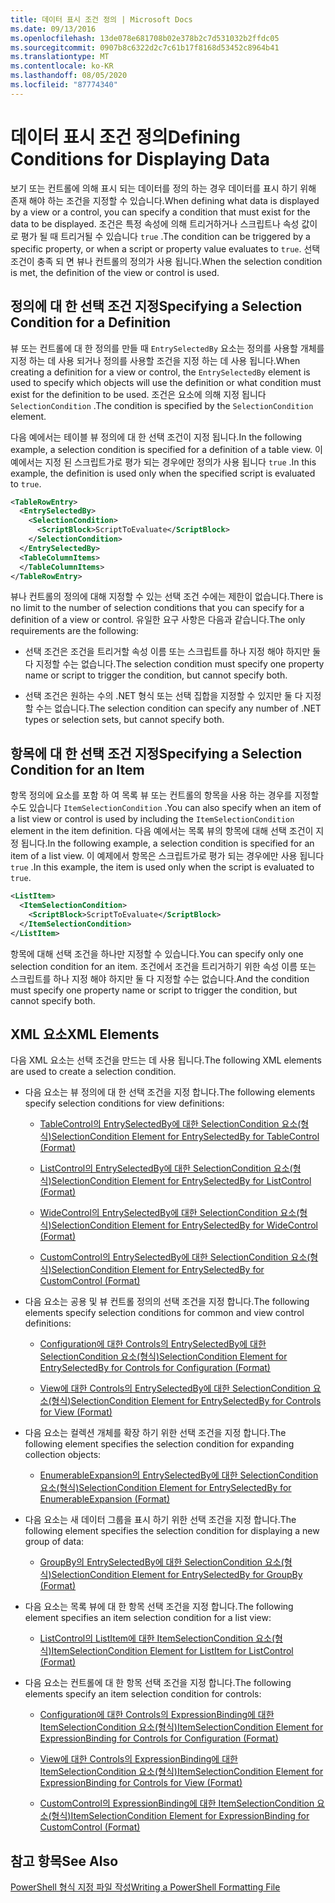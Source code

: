 ```yaml
---
title: 데이터 표시 조건 정의 | Microsoft Docs
ms.date: 09/13/2016
ms.openlocfilehash: 13de078e681708b02e378b2c7d531032b2ffdc05
ms.sourcegitcommit: 0907b8c6322d2c7c61b17f8168d53452c8964b41
ms.translationtype: MT
ms.contentlocale: ko-KR
ms.lasthandoff: 08/05/2020
ms.locfileid: "87774340"
---
```

# <a name="defining-conditions-for-displaying-data"></a><span data-ttu-id="ca074-102">데이터 표시 조건 정의</span><span class="sxs-lookup"><span data-stu-id="ca074-102">Defining Conditions for Displaying Data</span></span>

<span data-ttu-id="ca074-103">보기 또는 컨트롤에 의해 표시 되는 데이터를 정의 하는 경우 데이터를 표시 하기 위해 존재 해야 하는 조건을 지정할 수 있습니다.</span><span class="sxs-lookup"><span data-stu-id="ca074-103">When defining what data is displayed by a view or a control, you can specify a condition that must exist for the data to be displayed.</span></span> <span data-ttu-id="ca074-104">조건은 특정 속성에 의해 트리거하거나 스크립트나 속성 값이로 평가 될 때 트리거될 수 있습니다 `true` .</span><span class="sxs-lookup"><span data-stu-id="ca074-104">The condition can be triggered by a specific property, or when a script or property value evaluates to `true`.</span></span> <span data-ttu-id="ca074-105">선택 조건이 충족 되 면 뷰나 컨트롤의 정의가 사용 됩니다.</span><span class="sxs-lookup"><span data-stu-id="ca074-105">When the selection condition is met, the definition of the view or control is used.</span></span>

## <a name="specifying-a-selection-condition-for-a-definition"></a><span data-ttu-id="ca074-106">정의에 대 한 선택 조건 지정</span><span class="sxs-lookup"><span data-stu-id="ca074-106">Specifying a Selection Condition for a Definition</span></span>

<span data-ttu-id="ca074-107">뷰 또는 컨트롤에 대 한 정의를 만들 때 `EntrySelectedBy` 요소는 정의를 사용할 개체를 지정 하는 데 사용 되거나 정의를 사용할 조건을 지정 하는 데 사용 됩니다.</span><span class="sxs-lookup"><span data-stu-id="ca074-107">When creating a definition for a view or control, the `EntrySelectedBy` element is used to specify which objects will use the definition or what condition must exist for the definition to be used.</span></span> <span data-ttu-id="ca074-108">조건은 요소에 의해 지정 됩니다 `SelectionCondition` .</span><span class="sxs-lookup"><span data-stu-id="ca074-108">The condition is specified by the `SelectionCondition` element.</span></span>

<span data-ttu-id="ca074-109">다음 예에서는 테이블 뷰 정의에 대 한 선택 조건이 지정 됩니다.</span><span class="sxs-lookup"><span data-stu-id="ca074-109">In the following example, a selection condition is specified for a definition of a table view.</span></span> <span data-ttu-id="ca074-110">이 예에서는 지정 된 스크립트가로 평가 되는 경우에만 정의가 사용 됩니다 `true` .</span><span class="sxs-lookup"><span data-stu-id="ca074-110">In this example, the definition is used only when the specified script is evaluated to `true`.</span></span>

```xml
<TableRowEntry>
  <EntrySelectedBy>
    <SelectionCondition>
      <ScriptBlock>ScriptToEvaluate</ScriptBlock>
    </SelectionCondition>
  </EntrySelectedBy>
  <TableColumnItems>
  </TableColumnItems>
</TableRowEntry>

```

<span data-ttu-id="ca074-111">뷰나 컨트롤의 정의에 대해 지정할 수 있는 선택 조건 수에는 제한이 없습니다.</span><span class="sxs-lookup"><span data-stu-id="ca074-111">There is no limit to the number of selection conditions that you can specify for a definition of a view or control.</span></span> <span data-ttu-id="ca074-112">유일한 요구 사항은 다음과 같습니다.</span><span class="sxs-lookup"><span data-stu-id="ca074-112">The only requirements are the following:</span></span>

- <span data-ttu-id="ca074-113">선택 조건은 조건을 트리거할 속성 이름 또는 스크립트를 하나 지정 해야 하지만 둘 다 지정할 수는 없습니다.</span><span class="sxs-lookup"><span data-stu-id="ca074-113">The selection condition must specify one property name or script to trigger the condition, but cannot specify both.</span></span>

- <span data-ttu-id="ca074-114">선택 조건은 원하는 수의 .NET 형식 또는 선택 집합을 지정할 수 있지만 둘 다 지정할 수는 없습니다.</span><span class="sxs-lookup"><span data-stu-id="ca074-114">The selection condition can specify any number of .NET types or selection sets, but cannot specify both.</span></span>

## <a name="specifying-a-selection-condition-for-an-item"></a><span data-ttu-id="ca074-115">항목에 대 한 선택 조건 지정</span><span class="sxs-lookup"><span data-stu-id="ca074-115">Specifying a Selection Condition for an Item</span></span>

<span data-ttu-id="ca074-116">항목 정의에 요소를 포함 하 여 목록 뷰 또는 컨트롤의 항목을 사용 하는 경우를 지정할 수도 있습니다 `ItemSelectionCondition` .</span><span class="sxs-lookup"><span data-stu-id="ca074-116">You can also specify when an item of a list view or control is used by including the `ItemSelectionCondition` element in the item definition.</span></span> <span data-ttu-id="ca074-117">다음 예에서는 목록 뷰의 항목에 대해 선택 조건이 지정 됩니다.</span><span class="sxs-lookup"><span data-stu-id="ca074-117">In the following example, a selection condition is specified for an item of a list view.</span></span> <span data-ttu-id="ca074-118">이 예제에서 항목은 스크립트가로 평가 되는 경우에만 사용 됩니다 `true` .</span><span class="sxs-lookup"><span data-stu-id="ca074-118">In this example, the item is used only when the script is evaluated to `true`.</span></span>

```xml
<ListItem>
  <ItemSelectionCondition>
    <ScriptBlock>ScriptToEvaluate</ScriptBlock>
  </ItemSelectionCondition>
</ListItem>

```

<span data-ttu-id="ca074-119">항목에 대해 선택 조건을 하나만 지정할 수 있습니다.</span><span class="sxs-lookup"><span data-stu-id="ca074-119">You can specify only one selection condition for an item.</span></span> <span data-ttu-id="ca074-120">조건에서 조건을 트리거하기 위한 속성 이름 또는 스크립트를 하나 지정 해야 하지만 둘 다 지정할 수는 없습니다.</span><span class="sxs-lookup"><span data-stu-id="ca074-120">And the condition must specify one property name or script to trigger the condition, but cannot specify both.</span></span>

## <a name="xml-elements"></a><span data-ttu-id="ca074-121">XML 요소</span><span class="sxs-lookup"><span data-stu-id="ca074-121">XML Elements</span></span>

 <span data-ttu-id="ca074-122">다음 XML 요소는 선택 조건을 만드는 데 사용 됩니다.</span><span class="sxs-lookup"><span data-stu-id="ca074-122">The following XML elements are used to create a selection condition.</span></span>

- <span data-ttu-id="ca074-123">다음 요소는 뷰 정의에 대 한 선택 조건을 지정 합니다.</span><span class="sxs-lookup"><span data-stu-id="ca074-123">The following elements specify selection conditions for view definitions:</span></span>

  - [<span data-ttu-id="ca074-124">TableControl의 EntrySelectedBy에 대한 SelectionCondition 요소(형식)</span><span class="sxs-lookup"><span data-stu-id="ca074-124">SelectionCondition Element for EntrySelectedBy for TableControl (Format)</span></span>](./selectioncondition-element-for-entryselectedby-for-tablecontrol-format.md)

  - [<span data-ttu-id="ca074-125">ListControl의 EntrySelectedBy에 대한 SelectionCondition 요소(형식)</span><span class="sxs-lookup"><span data-stu-id="ca074-125">SelectionCondition Element for EntrySelectedBy for ListControl (Format)</span></span>](./selectioncondition-element-for-entryselectedby-for-listcontrol-format.md)

  - [<span data-ttu-id="ca074-126">WideControl의 EntrySelectedBy에 대한 SelectionCondition 요소(형식)</span><span class="sxs-lookup"><span data-stu-id="ca074-126">SelectionCondition Element for EntrySelectedBy for WideControl (Format)</span></span>](./selectioncondition-element-for-entryselectedby-for-widecontrol-format.md)

  - [<span data-ttu-id="ca074-127">CustomControl의 EntrySelectedBy에 대한 SelectionCondition 요소(형식)</span><span class="sxs-lookup"><span data-stu-id="ca074-127">SelectionCondition Element for EntrySelectedBy for CustomControl (Format)</span></span>](./selectioncondition-element-for-entryselectedby-for-customcontrol-format.md)

- <span data-ttu-id="ca074-128">다음 요소는 공용 및 뷰 컨트롤 정의의 선택 조건을 지정 합니다.</span><span class="sxs-lookup"><span data-stu-id="ca074-128">The following elements specify selection conditions for common and view control definitions:</span></span>

  - [<span data-ttu-id="ca074-129">Configuration에 대한 Controls의 EntrySelectedBy에 대한 SelectionCondition 요소(형식)</span><span class="sxs-lookup"><span data-stu-id="ca074-129">SelectionCondition Element for EntrySelectedBy for Controls for Configuration (Format)</span></span>](./selectioncondition-element-for-entryselectedby-for-controls-for-configuration-format.md)

  - [<span data-ttu-id="ca074-130">View에 대한 Controls의 EntrySelectedBy에 대한 SelectionCondition 요소(형식)</span><span class="sxs-lookup"><span data-stu-id="ca074-130">SelectionCondition Element for EntrySelectedBy for Controls for View (Format)</span></span>](./selectioncondition-element-for-entryselectedby-for-controls-for-view-format.md)

- <span data-ttu-id="ca074-131">다음 요소는 컬렉션 개체를 확장 하기 위한 선택 조건을 지정 합니다.</span><span class="sxs-lookup"><span data-stu-id="ca074-131">The following element specifies the selection condition for expanding collection objects:</span></span>

  - [<span data-ttu-id="ca074-132">EnumerableExpansion의 EntrySelectedBy에 대한 SelectionCondition 요소(형식)</span><span class="sxs-lookup"><span data-stu-id="ca074-132">SelectionCondition Element for EntrySelectedBy for EnumerableExpansion (Format)</span></span>](./selectioncondition-element-for-entryselectedby-for-enumerableexpansion-format.md)

- <span data-ttu-id="ca074-133">다음 요소는 새 데이터 그룹을 표시 하기 위한 선택 조건을 지정 합니다.</span><span class="sxs-lookup"><span data-stu-id="ca074-133">The following element specifies the selection condition for displaying a new group of data:</span></span>

  - [<span data-ttu-id="ca074-134">GroupBy의 EntrySelectedBy에 대한 SelectionCondition 요소(형식)</span><span class="sxs-lookup"><span data-stu-id="ca074-134">SelectionCondition Element for EntrySelectedBy for GroupBy (Format)</span></span>](./selectioncondition-element-for-entryselectedby-for-groupby-format.md)

- <span data-ttu-id="ca074-135">다음 요소는 목록 뷰에 대 한 항목 선택 조건을 지정 합니다.</span><span class="sxs-lookup"><span data-stu-id="ca074-135">The following element specifies an item selection condition for a list view:</span></span>

  - [<span data-ttu-id="ca074-136">ListControl의 ListItem에 대한 ItemSelectionCondition 요소(형식)</span><span class="sxs-lookup"><span data-stu-id="ca074-136">ItemSelectionCondition Element for ListItem for ListControl (Format)</span></span>](./itemselectioncondition-element-for-listitem-for-listcontrol-format.md)

- <span data-ttu-id="ca074-137">다음 요소는 컨트롤에 대 한 항목 선택 조건을 지정 합니다.</span><span class="sxs-lookup"><span data-stu-id="ca074-137">The following elements specify an item selection condition for controls:</span></span>

  - [<span data-ttu-id="ca074-138">Configuration에 대한 Controls의 ExpressionBinding에 대한 ItemSelectionCondition 요소(형식)</span><span class="sxs-lookup"><span data-stu-id="ca074-138">ItemSelectionCondition Element for ExpressionBinding for Controls for Configuration (Format)</span></span>](./itemselectioncondition-element-for-expressionbinding-for-controls-for-configuration-format.md)

  - [<span data-ttu-id="ca074-139">View에 대한 Controls의 ExpressionBinding에 대한 ItemSelectionCondition 요소(형식)</span><span class="sxs-lookup"><span data-stu-id="ca074-139">ItemSelectionCondition Element for ExpressionBinding for Controls for View (Format)</span></span>](./itemselectioncondition-element-for-expressionbinding-for-controls-for-view-format.md)

  - [<span data-ttu-id="ca074-140">CustomControl의 ExpressionBinding에 대한 ItemSelectionCondition 요소(형식)</span><span class="sxs-lookup"><span data-stu-id="ca074-140">ItemSelectionCondition Element for ExpressionBinding for CustomControl (Format)</span></span>](./itemselectioncondition-element-for-expressionbinding-for-customcontrol-format.md)

## <a name="see-also"></a><span data-ttu-id="ca074-141">참고 항목</span><span class="sxs-lookup"><span data-stu-id="ca074-141">See Also</span></span>

[<span data-ttu-id="ca074-142">PowerShell 형식 지정 파일 작성</span><span class="sxs-lookup"><span data-stu-id="ca074-142">Writing a PowerShell Formatting File</span></span>](./writing-a-powershell-formatting-file.md)
